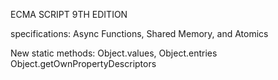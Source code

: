 ECMA SCRIPT 9TH EDITION

specifications:
Async Functions, 
Shared Memory, and 
Atomics


New static methods:
Object.values, 
Object.entries 
Object.getOwnPropertyDescriptors

